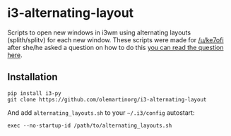 i3-alternating-layout
=====================

Scripts to open new windows in i3wm using alternating layouts (splith/splitv) for each new window. These scripts were made for [/u/ke7ofi](http://www.reddit.com/user/ke7ofi) after she/he asked a question on how to do this [you can read the question here](http://www.reddit.com/r/i3wm/comments/1sdc39/alternating_horizontal_and_vertical_splitting/).

Installation
---------------

```
pip install i3-py
git clone https://github.com/olemartinorg/i3-alternating-layout
```
And add ```alternating_layouts.sh``` to your ```~/.i3/config``` autostart:
```
exec --no-startup-id /path/to/alternating_layouts.sh
```


